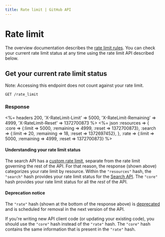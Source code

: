 ```yaml
---
title: Rate limit | GitHub API
---
```


# Rate limit

The overview documentation describes the [rate limit rules](/v3/#rate-limiting).
You can check your current rate limit status at any time using the rate limit
API described below.

## Get your current rate limit status

Note: Accessing this endpoint does not count against your rate limit.

    GET /rate_limit

### Response

<%=
  headers 200,
    'X-RateLimit-Limit'     => 5000,
    'X-RateLimit-Remaining' => 4999,
    'X-RateLimit-Reset'     => 1372700873
%>
<%=
  json :resources => {
      :core   => {:limit => 5000, :remaining => 4999, :reset => 1372700873},
      :search => {:limit => 20,   :remaining => 18,   :reset => 1372697452},
    },
    :rate => {:limit => 5000, :remaining => 4999, :reset => 1372700873}
%>
<br>

#### Understanding your rate limit status

The search API has a [custom rate limit](/v3/search/#rate-limit), separate from
the rate limit governing the rest of the API. For that reason, the response
(shown above) categorizes your rate limit by resource. Within the `"resources"`
hash, the `"search"` hash provides your rate limit status for the
[Search API](/v3/search). The `"core"` hash provides your rate limit status for
all the _rest_ of the API.

#### Deprecation notice

The `"rate"` hash (shown at the bottom of the response above) is
[deprecated](/v3/versions/#v3-deprecations) and is scheduled for removal in the next version of the API.

If you're writing new API client code (or updating your existing code), you
should use the `"core"` hash instead of the `"rate"` hash. The `"core"` hash
contains the same information that is present in the `"rate"` hash.
